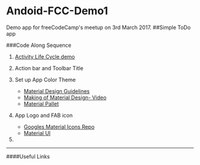 # Andoid-FCC-Demo1
Demo app for freeCodeCamp's meetup on 3rd March 2017.
##Simple ToDo app

###Code Along Sequence
1.  [Activity Life Cycle demo](https://github.com/M-ZubairAhmed/Android-LifeCycle-demo)
2.  Action bar and Toolbar Title
3.  Set up App Color Theme
      * [Material Design Guidelines](https://material.io/guidelines/#introduction-principles)
      * [Making of Material Design- Video](https://www.youtube.com/watch?v=rrT6v5sOwJg)
      * [Material Pallet](https://www.materialpalette.com/)

4.  App Logo and FAB icon
      * [Googles Material Icons Repo](https://github.com/google/material-design-icons)
      * [Material UI](https://www.materialui.co/icons?s=email)
      
5.  







***
####Useful Links

